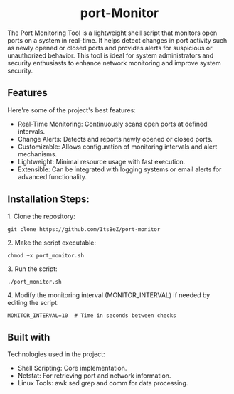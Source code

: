 <h1 align="center" id="title">port-Monitor</h1>

<p id="description">The Port Monitoring Tool is a lightweight shell script that monitors open ports on a system in real-time. It helps detect changes in port activity such as newly opened or closed ports and provides alerts for suspicious or unauthorized behavior. This tool is ideal for system administrators and security enthusiasts to enhance network monitoring and improve system security.</p>

  
  
<h2>Features</h2>

Here're some of the project's best features:

*   Real-Time Monitoring: Continuously scans open ports at defined intervals.
*   Change Alerts: Detects and reports newly opened or closed ports.
*   Customizable: Allows configuration of monitoring intervals and alert mechanisms.
*   Lightweight: Minimal resource usage with fast execution.
*   Extensible: Can be integrated with logging systems or email alerts for advanced functionality.

<h2>Installation Steps:</h2>

<p>1. Clone the repository:</p>

```
git clone https://github.com/ItsBeZ/port-monitor
```

<p>2. Make the script executable:</p>

```
chmod +x port_monitor.sh
```

<p>3. Run the script:</p>

```
./port_monitor.sh
```

<p>4. Modify the monitoring interval (MONITOR_INTERVAL) if needed by editing the script.</p>

```
MONITOR_INTERVAL=10  # Time in seconds between checks
```


  
  
<h2>Built with</h2>

Technologies used in the project:

*   Shell Scripting: Core implementation.
*   Netstat: For retrieving port and network information.
*   Linux Tools: awk sed grep and comm for data processing.

